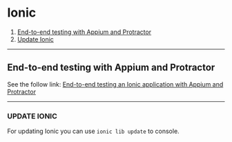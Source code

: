 # Ionic
1. [End-to-end testing with Appium and Protractor](#end-to-end-testing-with-appium-and-protractor)
2. [Update Ionic](#update-ionic)

---

## End-to-end testing with Appium and Protractor
See the follow link: [End-to-end testing an Ionic application with Appium and Protractor](http://tombuyse.com/end-to-end-testing-an-ionic-application-with-appium-and-protractor/)

---

### UPDATE IONIC
For updating Ionic you can use `ionic lib update` to console.


